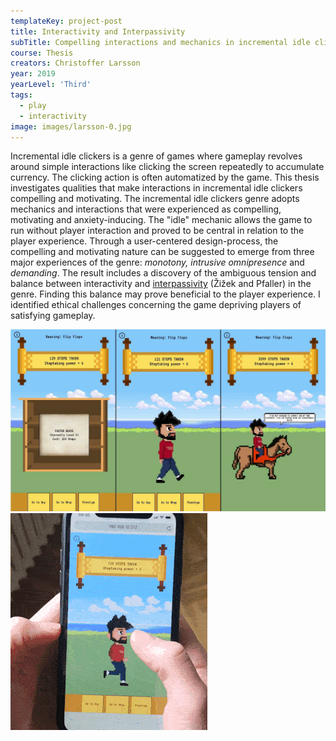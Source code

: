 ```yaml
---
templateKey: project-post
title: Interactivity and Interpassivity
subTitle: Compelling interactions and mechanics in incremental idle clickers
course: Thesis
creators: Christoffer Larsson
year: 2019
yearLevel: 'Third'
tags:
  - play
  - interactivity
image: images/larsson-0.jpg
---
```


Incremental idle clickers is a genre of games where gameplay revolves around simple interactions like clicking the screen repeatedly to accumulate currency. The clicking action is often automatized by the game. This thesis investigates qualities that make interactions in incremental idle clickers compelling and motivating. The incremental idle clickers genre adopts mechanics and interactions that were experienced as compelling, motivating and anxiety-inducing. The "idle" mechanic allows the game to run without player interaction and proved to be central in relation to the player experience. Through a user-centered design-process, the compelling and motivating nature can be suggested to emerge from three major experiences of the genre: *monotony, intrusive omnipresence* and *demanding*. The result includes a discovery of the ambiguous tension and balance between interactivity and [interpassivity](https://en.wikipedia.org/wiki/Interpassivity) (Žižek and Pfaller) in the genre. Finding this balance may prove beneficial to the player experience. I identified ethical challenges concerning the game depriving players of satisfying gameplay.

<ImageSet>

![The three major scenes of the prototype game](images/larsson-1.jpg 'The three major scenes of the prototype game')
![Prototype testing](images/larsson-2.gif 'Prototype testing')

</ImageSet>